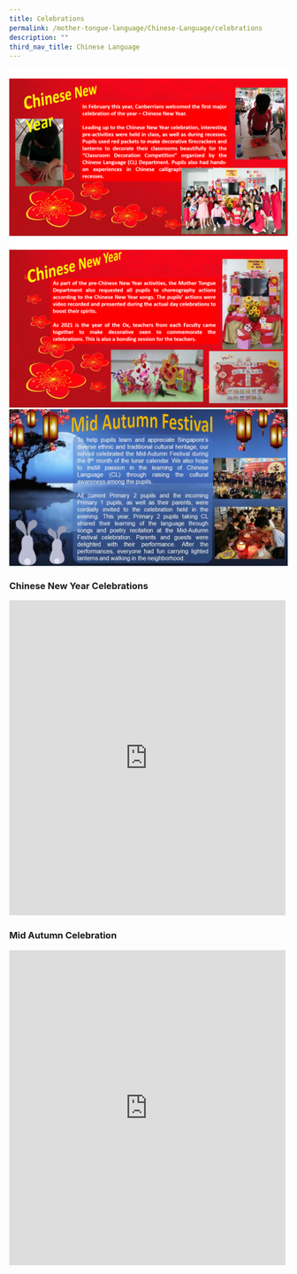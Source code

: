 ```yaml
---
title: Celebrations
permalink: /mother-tongue-language/Chinese-Language/celebrations
description: ""
third_nav_title: Chinese Language
---
```

![](/images/CLdepPicture1.png)
![](/images/CLdepPicture2.png)
![](/images/Mid%20Autumn%202019.jpg)

### Chinese New Year Celebrations
<iframe src="https://docs.google.com/presentation/d/e/2PACX-1vS3frgXT1ppBVrQXTL38ePN6i06sDKbWiovkF46Av27J0rr65HebUc96xN7ZKijB4DxPJwBFNoMT8Bf/embed?start=true&amp;loop=true&amp;delayms=3000" frameborder="0" width="500" height="569" allowfullscreen="true"></iframe>

### Mid Autumn Celebration
<iframe allowfullscreen="true" height="569" width="500" frameborder="0" src="https://docs.google.com/presentation/d/e/2PACX-1vT0EfhJFc-sy76rzKh6IdgoU_gP7neyElrMoJ4m_bXHt6Ai_FNzxsyiC_nO0JL9ZIqSKxy9Y8ydOm94/embed?start=true&amp;loop=true&amp;delayms=3000"></iframe>